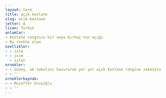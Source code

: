 ```yaml
---
layout: term
title: açık kestane
slug: acik-kestane
letter: A
lisan: Türkçe
anlamlar:
- Kestane renginin bir veya birkaç ton açığı
- Bu renkte olan
ozellikler:
- - isim
- - isim
  - sıfat
ornekler:
- - Güneş, ak sakalını kavurarak yer yer açık kestane rengine sokmuştu.
- - ''
orneklerkaynak:
- - Muzaffer Oruçoğlu
- - ''
---
```

